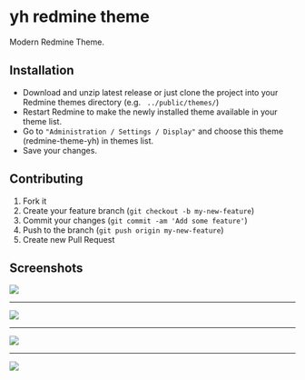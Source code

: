 # yh redmine theme #
Modern Redmine Theme.

## Installation

* Download and unzip latest release or just clone the project into your Redmine themes directory (e.g. ` ../public/themes/`)
* Restart Redmine to make the newly installed theme available in your theme list.
* Go to `"Administration / Settings / Display"` and choose this theme (redmine-theme-yh) in themes list.
* Save your changes.

## Contributing
1. Fork it
2. Create your feature branch (`git checkout -b my-new-feature`)
3. Commit your changes (`git commit -am 'Add some feature'`)
4. Push to the branch (`git push origin my-new-feature`)
5. Create new Pull Request

## Screenshots
![](https://raw.githubusercontent.com/yenihayat/redmine-theme-yh/master/screenshots/activity2.png)
___
![](https://raw.githubusercontent.com/yenihayat/redmine-theme-yh/master/screenshots/issues2.png)
___
![](https://raw.githubusercontent.com/yenihayat/redmine-theme-yh/master/screenshots/issues.png)
___
![](https://raw.githubusercontent.com/yenihayat/redmine-theme-yh/master/screenshots/admin.png)
